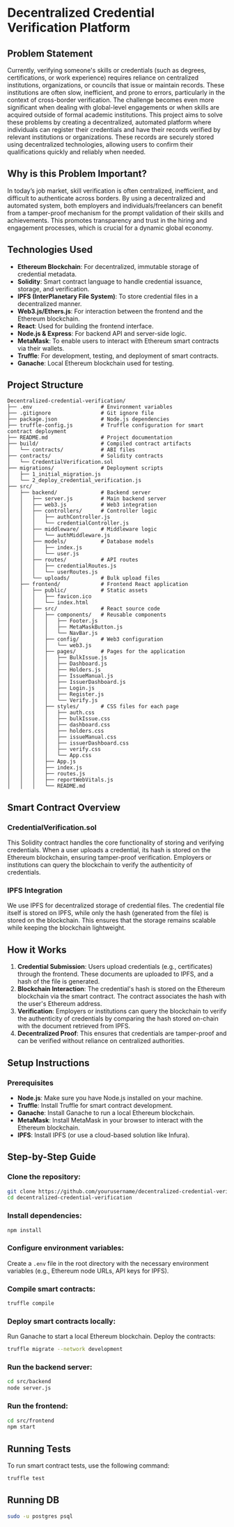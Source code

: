 
# Decentralized Credential Verification Platform
## Problem Statement
Currently, verifying someone's skills or credentials (such as degrees, certifications, or work experience) requires reliance on centralized institutions, organizations, or councils that issue or maintain records. These institutions are often slow, inefficient, and prone to errors, particularly in the context of cross-border verification. The challenge becomes even more significant when dealing with global-level engagements or when skills are acquired outside of formal academic institutions.
This project aims to solve these problems by creating a decentralized, automated platform where individuals can register their credentials and have their records verified by relevant institutions or organizations. These records are securely stored using decentralized technologies, allowing users to confirm their qualifications quickly and reliably when needed.
## Why is this Problem Important?
In today’s job market, skill verification is often centralized, inefficient, and difficult to authenticate across borders. By using a decentralized and automated system, both employers and individuals/freelancers can benefit from a tamper-proof mechanism for the prompt validation of their skills and achievements. This promotes transparency and trust in the hiring and engagement processes, which is crucial for a dynamic global economy.
## Technologies Used
- **Ethereum Blockchain**: For decentralized, immutable storage of credential metadata.
- **Solidity**: Smart contract language to handle credential issuance, storage, and verification.
- **IPFS (InterPlanetary File System)**: To store credential files in a decentralized manner.
- **Web3.js/Ethers.js**: For interaction between the frontend and the Ethereum blockchain.
- **React**: Used for building the frontend interface.
- **Node.js & Express**: For backend API and server-side logic.
- **MetaMask**: To enable users to interact with Ethereum smart contracts via their wallets.
- **Truffle**: For development, testing, and deployment of smart contracts.
- **Ganache**: Local Ethereum blockchain used for testing.
## Project Structure
```plaintext
Decentralized-credential-verification/
├── .env                      # Environment variables
├── .gitignore                # Git ignore file
├── package.json              # Node.js dependencies
├── truffle-config.js         # Truffle configuration for smart contract deployment
├── README.md                 # Project documentation
├── build/                    # Compiled contract artifacts
│   └── contracts/            # ABI files
├── contracts/                # Solidity contracts
│   └── CredentialVerification.sol
├── migrations/               # Deployment scripts
│   ├── 1_initial_migration.js
│   └── 2_deploy_credential_verification.js
├── src/
│   ├── backend/              # Backend server
│   │   ├── server.js         # Main backend server
│   │   ├── web3.js           # Web3 integration
│   │   ├── controllers/      # Controller logic
│   │   │   ├── authController.js
│   │   │   └── credentialController.js
│   │   ├── middleware/       # Middleware logic
│   │   │   └── authMiddleware.js
│   │   ├── models/           # Database models
│   │   │   ├── index.js
│   │   │   └── user.js
│   │   ├── routes/           # API routes
│   │   │   ├── credentialRoutes.js
│   │   │   └── userRoutes.js
│   │   └── uploads/          # Bulk upload files
│   ├── frontend/             # Frontend React application
│   │   ├── public/           # Static assets
│   │   │   ├── favicon.ico
│   │   │   └── index.html
│   │   ├── src/              # React source code
│   │   │   ├── components/   # Reusable components
│   │   │   │   ├── Footer.js
│   │   │   │   ├── MetaMaskButton.js
│   │   │   │   └── NavBar.js
│   │   │   ├── config/       # Web3 configuration
│   │   │   │   └── web3.js
│   │   │   ├── pages/        # Pages for the application
│   │   │   │   ├── BulkIssue.js
│   │   │   │   ├── Dashboard.js
│   │   │   │   ├── Holders.js
│   │   │   │   ├── IssueManual.js
│   │   │   │   ├── IssuerDashboard.js
│   │   │   │   ├── Login.js
│   │   │   │   ├── Register.js
│   │   │   │   └── Verify.js
│   │   │   ├── styles/       # CSS files for each page
│   │   │   │   ├── auth.css
│   │   │   │   ├── bulkIssue.css
│   │   │   │   ├── dashboard.css
│   │   │   │   ├── holders.css
│   │   │   │   ├── issueManual.css
│   │   │   │   ├── issuerDashboard.css
│   │   │   │   ├── verify.css
│   │   │   │   └── App.css
│   │   │   ├── App.js
│   │   │   ├── index.js
│   │   │   ├── routes.js
│   │   │   ├── reportWebVitals.js
│   │   │   └── README.md
```
## Smart Contract Overview
### CredentialVerification.sol
This Solidity contract handles the core functionality of storing and verifying credentials. When a user uploads a credential, its hash is stored on the Ethereum blockchain, ensuring tamper-proof verification. Employers or institutions can query the blockchain to verify the authenticity of credentials.
### IPFS Integration
We use IPFS for decentralized storage of credential files. The credential file itself is stored on IPFS, while only the hash (generated from the file) is stored on the blockchain. This ensures that the storage remains scalable while keeping the blockchain lightweight.
## How it Works
1. **Credential Submission**: Users upload credentials (e.g., certificates) through the frontend. These documents are uploaded to IPFS, and a hash of the file is generated.
2. **Blockchain Interaction**: The credential's hash is stored on the Ethereum blockchain via the smart contract. The contract associates the hash with the user's Ethereum address.
3. **Verification**: Employers or institutions can query the blockchain to verify the authenticity of credentials by comparing the hash stored on-chain with the document retrieved from IPFS.
4. **Decentralized Proof**: This ensures that credentials are tamper-proof and can be verified without reliance on centralized authorities.
## Setup Instructions
### Prerequisites
- **Node.js**: Make sure you have Node.js installed on your machine.
- **Truffle**: Install Truffle for smart contract development.
- **Ganache**: Install Ganache to run a local Ethereum blockchain.
- **MetaMask**: Install MetaMask in your browser to interact with the Ethereum blockchain.
- **IPFS**: Install IPFS (or use a cloud-based solution like Infura).
## Step-by-Step Guide
### Clone the repository:
```bash
git clone https://github.com/yourusername/decentralized-credential-verification.git
cd decentralized-credential-verification
```
### Install dependencies:
```bash
npm install
```
### Configure environment variables:
Create a `.env` file in the root directory with the necessary environment variables (e.g., Ethereum node URLs, API keys for IPFS).
### Compile smart contracts:
```bash
truffle compile
```
### Deploy smart contracts locally:
Run Ganache to start a local Ethereum blockchain. Deploy the contracts:
```bash
truffle migrate --network development
```
### Run the backend server:
```bash
cd src/backend
node server.js
```
### Run the frontend:
```bash
cd src/frontend
npm start
```
## Running Tests
To run smart contract tests, use the following command:
```bash
truffle test
```

## Running DB
```bash
sudo -u postgres psql
```
